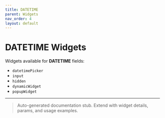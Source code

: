 ```yaml
---
title: DATETIME
parent: Widgets
nav_order: 4
layout: default
---
```


# DATETIME Widgets

Widgets available for **DATETIME** fields:

- `datetimePicker`
- `input`
- `hidden`
- `dynamicWidget`
- `popupWidget`

---

> Auto-generated documentation stub. Extend with widget details, params, and usage examples.
